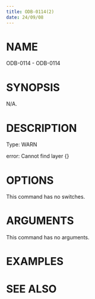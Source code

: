 ```yaml
---
title: ODB-0114(2)
date: 24/09/08
---
```


# NAME

ODB-0114 - ODB-0114

# SYNOPSIS

N/A.

# DESCRIPTION

Type: WARN

error: Cannot find layer {}

# OPTIONS

This command has no switches.

# ARGUMENTS

This command has no arguments.

# EXAMPLES

# SEE ALSO
